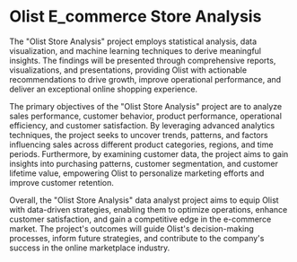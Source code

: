 # Olist E_commerce Store Analysis
The "Olist Store Analysis" project employs statistical analysis, data visualization, and machine learning techniques to derive meaningful insights. The findings will be presented through comprehensive reports, visualizations, and presentations, providing Olist with actionable recommendations to drive growth, improve operational performance, and deliver an exceptional online shopping experience.

The primary objectives of the "Olist Store Analysis" project are to analyze sales performance, customer behavior, product performance, operational efficiency, and customer satisfaction. By leveraging advanced analytics techniques, the project seeks to uncover trends, patterns, and factors influencing sales across different product categories, regions, and time periods. Furthermore, by examining customer data, the project aims to gain insights into purchasing patterns, customer segmentation, and customer lifetime value, empowering Olist to personalize marketing efforts and improve customer retention.

Overall, the "Olist Store Analysis" data analyst project aims to equip Olist with data-driven strategies, enabling them to optimize operations, enhance customer satisfaction, and gain a competitive edge in the e-commerce market. The project's outcomes will guide Olist's decision-making processes, inform future strategies, and contribute to the company's success in the online marketplace industry.
